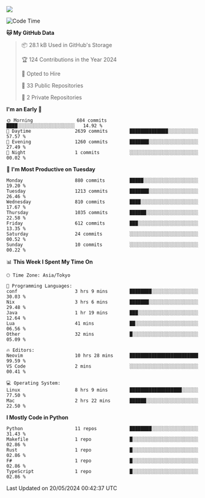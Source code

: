![](https://komarev.com/ghpvc/?username=kitagawa-hr)

<!--START_SECTION:waka-->
![Code Time](http://img.shields.io/badge/Code%20Time-813%20hrs%2040%20mins-blue)

**🐱 My GitHub Data** 

> 📦 28.1 kB Used in GitHub's Storage 
 > 
> 🏆 124 Contributions in the Year 2024
 > 
> 💼 Opted to Hire
 > 
> 📜 33 Public Repositories 
 > 
> 🔑 2 Private Repositories 
 > 
**I'm an Early 🐤** 

```text
🌞 Morning                684 commits         ████░░░░░░░░░░░░░░░░░░░░░   14.92 % 
🌆 Daytime                2639 commits        ██████████████░░░░░░░░░░░   57.57 % 
🌃 Evening                1260 commits        ███████░░░░░░░░░░░░░░░░░░   27.49 % 
🌙 Night                  1 commits           ░░░░░░░░░░░░░░░░░░░░░░░░░   00.02 % 
```
📅 **I'm Most Productive on Tuesday** 

```text
Monday                   880 commits         █████░░░░░░░░░░░░░░░░░░░░   19.20 % 
Tuesday                  1213 commits        ███████░░░░░░░░░░░░░░░░░░   26.46 % 
Wednesday                810 commits         ████░░░░░░░░░░░░░░░░░░░░░   17.67 % 
Thursday                 1035 commits        ██████░░░░░░░░░░░░░░░░░░░   22.58 % 
Friday                   612 commits         ███░░░░░░░░░░░░░░░░░░░░░░   13.35 % 
Saturday                 24 commits          ░░░░░░░░░░░░░░░░░░░░░░░░░   00.52 % 
Sunday                   10 commits          ░░░░░░░░░░░░░░░░░░░░░░░░░   00.22 % 
```


📊 **This Week I Spent My Time On** 

```text
🕑︎ Time Zone: Asia/Tokyo

💬 Programming Languages: 
conf                     3 hrs 9 mins        ████████░░░░░░░░░░░░░░░░░   30.03 % 
Nix                      3 hrs 6 mins        ███████░░░░░░░░░░░░░░░░░░   29.48 % 
Java                     1 hr 19 mins        ███░░░░░░░░░░░░░░░░░░░░░░   12.64 % 
Lua                      41 mins             ██░░░░░░░░░░░░░░░░░░░░░░░   06.56 % 
Other                    32 mins             █░░░░░░░░░░░░░░░░░░░░░░░░   05.09 % 

🔥 Editors: 
Neovim                   10 hrs 28 mins      █████████████████████████   99.59 % 
VS Code                  2 mins              ░░░░░░░░░░░░░░░░░░░░░░░░░   00.41 % 

💻 Operating System: 
Linux                    8 hrs 9 mins        ███████████████████░░░░░░   77.50 % 
Mac                      2 hrs 22 mins       ██████░░░░░░░░░░░░░░░░░░░   22.50 % 
```

**I Mostly Code in Python** 

```text
Python                   11 repos            ████████░░░░░░░░░░░░░░░░░   31.43 % 
Makefile                 1 repo              █░░░░░░░░░░░░░░░░░░░░░░░░   02.86 % 
Rust                     1 repo              █░░░░░░░░░░░░░░░░░░░░░░░░   02.86 % 
F#                       1 repo              █░░░░░░░░░░░░░░░░░░░░░░░░   02.86 % 
TypeScript               1 repo              █░░░░░░░░░░░░░░░░░░░░░░░░   02.86 % 
```




 Last Updated on 20/05/2024 00:42:37 UTC
<!--END_SECTION:waka-->
